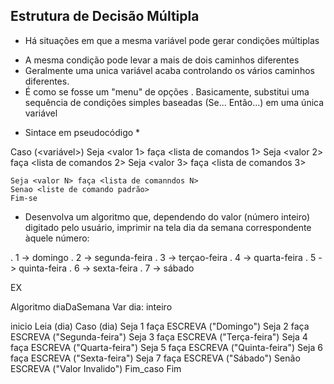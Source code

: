 ## Estrutura de Decisão Múltipla ##

* Há situações em que a mesma variável pode gerar
condições múltiplas
- A mesma condição pode levar a mais de dois 
caminhos diferentes 
- Geralmente uma unica variável acaba controlando 
os vários caminhos diferentes.
- É como se fosse um "menu" de opções 
. Basicamente, substitui uma sequência de condições
simples baseadas (Se... Então...) em uma única variável


* Sintace em pseudocódigo * 

Caso (<variável>)
	Seja <valor 1> faça <lista de comandos 1>
	Seja <valor 2> faça <lista de comandos 2>
	Seja <valor 3> faça <lista de comandos 3>
	
	Seja <valor N> faça <lista de comanndos N>
	Senao <liste de comando padrão>
	Fim-se

* Desenvolva um algoritmo que, dependendo do valor
(número inteiro) digitado pelo usuário, imprimir
na tela dia da semana correspondente àquele número:

. 1 -> domingo
. 2 -> segunda-feira
. 3 -> terçao-feira
. 4 -> quarta-feira
. 5 -> quinta-feira
. 6 -> sexta-feira
. 7 -> sábado

EX

Algoritmo diaDaSemana
	Var dia: inteiro

inicio
	Leia (dia)
	Caso (dia)
		Seja 1 faça ESCREVA ("Domingo")
		Seja 2 faça ESCREVA ("Segunda-feira")
		Seja 3 faça ESCREVA ("Terça-feira")
		Seja 4 faça ESCREVA ("Quarta-feira")
		Seja 5 faça ESCREVA ("Quinta-feira")
		Seja 6 faça ESCREVA ("Sexta-feira")
		Seja 7 faça ESCREVA ("Sábado")
		Senão ESCREVA ("Valor Invalido")
	Fim_caso
Fim